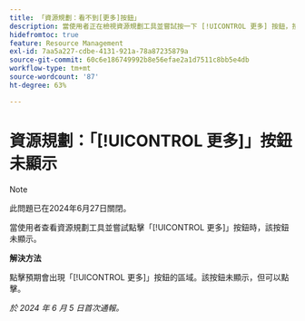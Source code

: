 ```yaml
---
title: 「資源規劃：看不到[更多]按鈕」
description: 當使用者正在檢視資源規劃工具並嘗試按一下 [!UICONTROL 更多] 按鈕，按鈕不可見。 此問題有因應措施。
hidefromtoc: true
feature: Resource Management
exl-id: 7aa5a227-cdbe-4131-921a-78a87235879a
source-git-commit: 60c6e186749992b8e56efae2a1d7511c8bb5e4db
workflow-type: tm+mt
source-wordcount: '87'
ht-degree: 63%

---
```


# 資源規劃：「[!UICONTROL 更多]」按鈕未顯示

>[!NOTE]
>
>此問題已在2024年6月27日關閉。

當使用者查看資源規劃工具並嘗試點擊「[!UICONTROL 更多]」按鈕時，該按鈕未顯示。

**解決方法**

點擊預期會出現「[!UICONTROL 更多]」按鈕的區域。該按鈕未顯示，但可以點擊。

_於 2024 年 6 月 5 日首次通報。_
